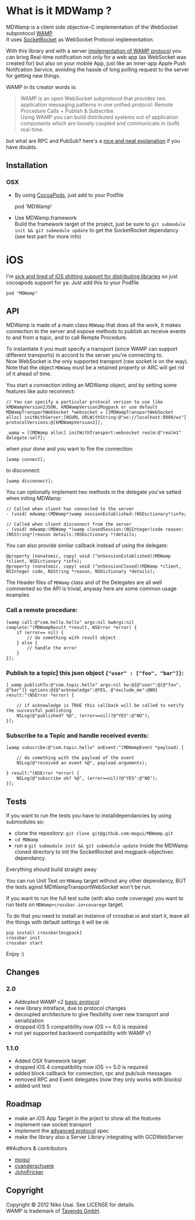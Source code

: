 # What is it MDWamp ?

MDWamp is a client side objective-C implementation of the WebSocket subprotocol [WAMP][wamp_link].  
It uses [SocketRocket][socket_rocket] as WebSocket Protocol implementation.

With this library and with a server [implementation of WAMP protocol][wamp_impl] you can bring Real-time notification not only for a web app (as WebSocket was created for) but also on your mobile App, just like an inner-app Apple Push Notifcation Service, avoiding the hassle of long polling request to the server for getting new things.

WAMP in its creator words is:

> WAMP is an open WebSocket subprotocol that provides two application messaging patterns in one unified protocol:
Remote Procedure Calls + Publish & Subscribe.   
> Using WAMP you can build distributed systems out of application components which are loosely coupled and communicate in (soft) real-time.

but what are RPC and PubSub? here's a [nice and neat explanation][faq] if you have doubts.



## Installation

### OSX
- By using [CocoaPods][cocoapods], just add to your Podfile

	pod 'MDWamp'

- Use MDWamp.framework  
Build the framework target of the project, just be sure to `git submodule init && git submodule update` to get the SocketRocket dependancy (see test part for more info)


# iOS
I'm [sick and tired of iOS shitting support for distributing libraries][staticlibpost] so just cocoapods support for ya:
Just add this to your Podfile

	pod "MDWamp" 



## API

MDWamp is made of a main class `MDWamp` that does all the work, it makes connection to the server and expose methods to publish an receive events to and from a topic, and to call Rempte Procedure.

To instantiate it you must specify a transport (since WAMP can support different transports) in accord to the server you're connecting to.   
Now WebSocket is the only supported transport (raw socket is on the way).  
Note that the object `MDWamp` must be a retained property or ARC will get rid of it ahead of time.

You start a connection initing an MDWamp object, and by setting some features like auto reconnect:
	
	// You can specify a particular protocol version to use like kMDWampVersion2JSON, kMDWampVersion2Msgpack or use default
	MDWampTransportWebSocket *websocket = [[MDWampTransportWebSocket alloc] initWithServer:[NSURL URLWithString:@"ws://localhost:8080/ws"] protocolVersions:@[kMDWampVersion2]];   
	
    _wamp = [[MDWamp alloc] initWithTransport:websocket realm:@"realm1" delegate:self];


when your done and you want to fire the connection:

	[wamp connect];

to disconnect:

	[wamp disconnect];

You can optionally implement two methods in the delegate you've setted when initing MDWamp:

	// Called when client has connected to the server
	- (void) mdwamp:(MDWamp*)wamp sessionEstablished:(NSDictionary*)info;
	
	// Called when client disconnect from the server
	- (void) mdwamp:(MDWamp *)wamp closedSession:(NSInteger)code reason:(NSString*)reason details:(NSDictionary *)details;


You can also provide similar callback instead of using the delegate:

	@property (nonatomic, copy) void (^onSessionEstablished)(MDWamp *client, NSDictionary *info);
	@property (nonatomic, copy) void (^onSessionClosed)(MDWamp *client, NSInteger code, NSString *reason, NSDictionary *details);

The Header files of `MDWamp` class and of the Delegates are all well commented so the API is trivial, anyway here are some common usage examples

### Call a remote procedure:
	
	[wamp call:@"com.hello.hello" args:nil kwArgs:nil complete:^(MDWampResult *result, NSError *error) {
        if (error== nil) {
	        // do something with result object
	    } else {
	        // handle the error
	    }
    }];
	
### Publish to a topic] this json object `{"user" : ["foo", "bar"]}`:

	[_wamp publishTo:@"com.topic.hello" args:nil kw:@{@"user":@[@"foo", @"bar"]} options:@{@"acknowledge":@YES, @"exclude_me":@NO} result:^(NSError *error) {
		
		// if acknowledge is TRUE this callback will be called to notify the successful publishing
        NSLog(@"published? %@", (error==nil)?@"YES":@"NO");
    }];

### Subscribe to a Topic and handle received events:

	[wamp subscribe:@"com.topic.hello" onEvent:^(MDWampEvent *payload) {
        
        // do something with the payload of the event
        NSLog(@"received an event %@", payload.arguments);
        
    } result:^(NSError *error) {
        NSLog(@"subscribe ok? %@", (error==nil)?@"YES":@"NO");
    }];


## Tests

If you want to run the tests you have to installdependancies by using submodules so:

- clone the repository: `git clone git@github.com:mogui/MDWamp.git`
- `cd MDWamp`
- run a `git submodule init && git submodule update` inside the MDWamp cloned directory to init the SocketRocket and msgpack-objectivec dependancy.

Everything should build straight away

You can run Unit Test on `MDWamp` target without any other dependancy, BUT the tests aginst MDWampTransportWebSocket won't be run.

If you want to run the full test suite (with also code coverage) you want to run tests on `MDWamp+crossbar.io+covarege` target.

To do that you need to install an instance of crossbar.io and start it, leave all the things with default settings it will be ok

	pip install crossbar[msgpack]
	crossbar init
	crossbar start

Enjoy :)


## Changes

### 2.0

- Addopted WAMP v2 [basic protocol](https://github.com/tavendo/WAMP/blob/master/spec/basic.md)
- new library intreface, due to protocol changes
- decoupled architecture to give flexibility over new transport and serialization
- dropped iOS 5 compatibility now iOS >= 6.0 is required
- not yet supported backword compatibility with WAMP v1

### 1.1.0

- Added OSX framework target
- dropped iOS 4 compatibility now iOS >= 5.0 is required
- added block callback for connection, rpc and pub/sub messages
- removed RPC and Event delegates (now they only works with blocks)
- added unit test

## Roadmap

- make an iOS App Target in the prject to show all the features
- implement raw socket transport
- implement the [advanced protocol](https://github.com/tavendo/WAMP/blob/master/spec/advanced.md) spec
-  make the library also a Server Library integrating with GCDWebServer






##Authors & contributors
- [mogui](https://github.com/mogui/)
- [cvanderschuere](https://github.com/cvanderschuere)
- [JohnFricker](https://github.com/JohnFricker)

## Copyright
Copyright © 2012 Niko Usai. See LICENSE for details.   
WAMP is trademark of [Tavendo GmbH][tavendo].

[wamp_link]: http://wamp.ws/
[wamp_impl]: http://wamp.ws/implementations
[cocoapods]: http://cocoapods.org/
[luke]: https://github.com/lukeredpath
[ios_fake_framework_link]: https://github.com/kstenerud/iOS-Universal-Framework
[lib_pusher]: https://github.com/lukeredpath/libPusher
[socket_rocket]: https://github.com/square/SocketRocket
[downpage]: http://github.com/mogui/MDWamp/downloads]
[faq]: http://wamp.ws/faq#rpc
[tavendo]: http://www.tavendo.de/
[staticlibpost]: http://blog.mogui.it/iOS-3rd-packaging.html
